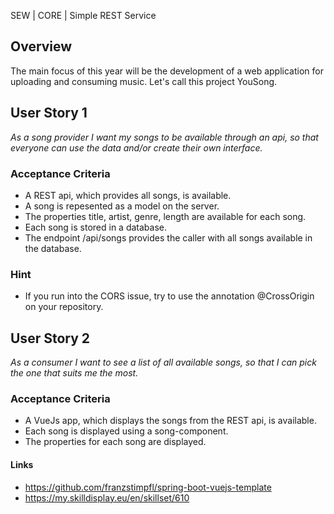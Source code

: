 SEW | CORE | Simple REST Service

## Overview
The main focus of this year will be the development of a web application for uploading and consuming music. Let's call this project YouSong.

## User Story 1
*As a song provider I want my songs to be available through an api, so that everyone can use the data and/or create their own interface.*

### Acceptance Criteria
- A REST api, which provides all songs, is available.
- A song is repesented as a model on the server.
- The properties title, artist, genre, length are available for each song.
- Each song is stored in a database.
- The endpoint /api/songs provides the caller with all songs available in the database.

### Hint
- If you run into the CORS issue, try to use the annotation @CrossOrigin on your repository.

## User Story 2
*As a consumer I want to see a list of all available songs, so that I can pick the one that suits me the most.*

### Acceptance Criteria
- A VueJs app, which displays the songs from the REST api, is available.
- Each song is displayed using a song-component.
- The properties for each song are displayed.

#### Links
- https://github.com/franzstimpfl/spring-boot-vuejs-template
- https://my.skilldisplay.eu/en/skillset/610
